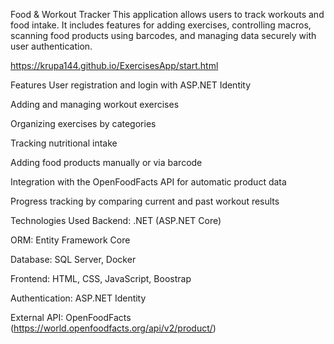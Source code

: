 Food & Workout Tracker
This application allows users to track workouts and food intake. It includes features for adding exercises, controlling macros, scanning food products using barcodes, and managing data securely with user authentication.

https://krupa144.github.io/ExercisesApp/start.html


Features
User registration and login with ASP.NET Identity

Adding and managing workout exercises

Organizing exercises by categories

Tracking nutritional intake

Adding food products manually or via barcode

Integration with the OpenFoodFacts API for automatic product data

Progress tracking by comparing current and past workout results

Technologies Used
Backend: .NET (ASP.NET Core)

ORM: Entity Framework Core

Database: SQL Server, Docker

Frontend: HTML, CSS, JavaScript, Boostrap

Authentication: ASP.NET Identity

External API: OpenFoodFacts (https://world.openfoodfacts.org/api/v2/product/)

